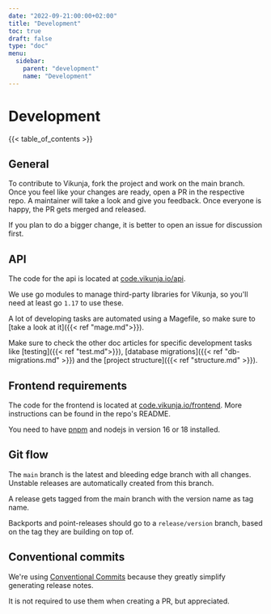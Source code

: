 ```yaml
---
date: "2022-09-21:00:00+02:00"
title: "Development"
toc: true
draft: false
type: "doc"
menu:
  sidebar:
    parent: "development"
    name: "Development"
---
```


# Development

{{< table_of_contents >}}

## General

To contribute to Vikunja, fork the project and work on the main branch.
Once you feel like your changes are ready, open a PR in the respective repo.
A maintainer will take a look and give you feedback. Once everyone is happy, the PR gets merged and released.

If you plan to do a bigger change, it is better to open an issue for discussion first.

## API

The code for the api is located at [code.vikunja.io/api](https://code.vikunja.io/api).

We use go modules to manage third-party libraries for Vikunja, so you'll need at least go `1.17` to use these.

A lot of developing tasks are automated using a Magefile, so make sure to [take a look at it]({{< ref "mage.md">}}).

Make sure to check the other doc articles for specific development tasks like [testing]({{< ref "test.md">}}),
[database migrations]({{< ref "db-migrations.md" >}}) and the [project structure]({{< ref "structure.md" >}}).

## Frontend requirements

The code for the frontend is located at [code.vikunja.io/frontend](https://code.vikunja.io/frontend).
More instructions can be found in the repo's README.

You need to have [pnpm](https://pnpm.io/) and nodejs in version 16 or 18 installed.

## Git flow

The `main` branch is the latest and bleeding edge branch with all changes. Unstable releases are automatically created from this branch.

A release gets tagged from the main branch with the version name as tag name.

Backports and point-releases should go to a `release/version` branch, based on the tag they are building on top of.

## Conventional commits

We're using [Conventional Commits](https://www.conventionalcommits.org/en/v1.0.0/) because they greatly simplify generating release notes.

It is not required to use them when creating a PR, but appreciated.

